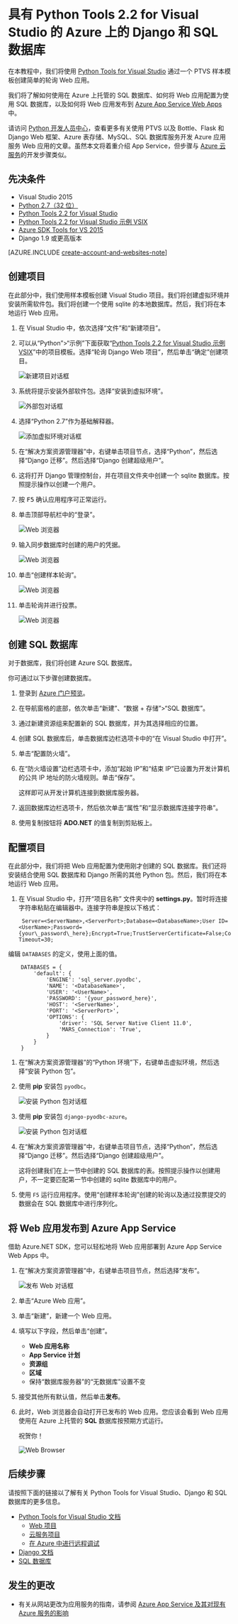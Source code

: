 <properties
    pageTitle="具有 Python Tools 2.2 for Visual Studio 的 Azure 上的 Django 和 SQL 数据库"
    description="了解如何使用 Python Tools for Visual Studio 来创建在 SQL 数据库实例中存储数据的 Django Web 应用，以及将应用部署到 Azure App Service Web Apps 中。"
    services="app-service\web"
    tags="python"
    documentationcenter="python"
    author="huguesv"
    manager="wpickett"
    editor="" />  

<tags
    ms.assetid="3a677e64-b5a9-4d43-b9c0-66246368b483"
    ms.service="app-service-web"
    ms.workload="web"
    ms.tgt_pltfrm="na"
    ms.devlang="python"
    ms.topic="article"
    ms.date="07/07/2016"
    wacn.date="12/26/2016"
    ms.author="huguesv" />  


# 具有 Python Tools 2.2 for Visual Studio 的 Azure 上的 Django 和 SQL 数据库
在本教程中，我们将使用 [Python Tools for Visual Studio] 通过一个 PTVS 样本模板创建简单的轮询 Web 应用。

我们将了解如何使用在 Azure 上托管的 SQL 数据库、如何将 Web 应用配置为使用 SQL 数据库，以及如何将 Web 应用发布到 [Azure App Service Web Apps](/documentation/articles/app-service-changes-existing-services/) 中。

请访问 [Python 开发人员中心]，查看更多有关使用 PTVS 以及 Bottle、Flask 和 Django Web 框架、Azure 表存储、MySQL、SQL 数据库服务开发 Azure 应用服务 Web 应用的文章。虽然本文将着重介绍 App Service，但步骤与 [Azure 云服务]的开发步骤类似。

## <a name="prerequisites"></a>先决条件
* Visual Studio 2015
* [Python 2.7（32 位）]
* [Python Tools 2.2 for Visual Studio]
* [Python Tools 2.2 for Visual Studio 示例 VSIX]
* [Azure SDK Tools for VS 2015]
* Django 1.9 或更高版本

[AZURE.INCLUDE [create-account-and-websites-note](../../includes/create-account-and-websites-note.md)]

## 创建项目
在此部分中，我们使用样本模板创建 Visual Studio 项目。我们将创建虚拟环境并安装所需软件包。我们将创建一个使用 sqlite 的本地数据库。然后，我们将在本地运行 Web 应用。

1. 在 Visual Studio 中，依次选择“文件”和“新建项目”。
2. 可以从“Python”>“示例”下面获取“[Python Tools 2.2 for Visual Studio 示例 VSIX]”中的项目模板。选择“轮询 Django Web 项目”，然后单击“确定”创建项目。

     ![新建项目对话框](./media/web-sites-python-ptvs-django-sql/PollsDjangoNewProject.png)
3. 系统将提示安装外部软件包。选择“安装到虚拟环境”。

     ![外部包对话框](./media/web-sites-python-ptvs-django-sql/PollsDjangoExternalPackages.png)  

4. 选择“Python 2.7”作为基础解释器。

     ![添加虚拟环境对话框](./media/web-sites-python-ptvs-django-sql/PollsCommonAddVirtualEnv.png)  

5. 在“解决方案资源管理器”中，右键单击项目节点，选择“Python”，然后选择“Django 迁移”。然后选择“Django 创建超级用户”。
6. 这将打开 Django 管理控制台，并在项目文件夹中创建一个 sqlite 数据库。按照提示操作以创建一个用户。
7. 按 <kbd>F5</kbd> 确认应用程序可正常运行。
8. 单击顶部导航栏中的“登录”。

     ![Web 浏览器](./media/web-sites-python-ptvs-django-sql/PollsDjangoCommonBrowserLocalMenu.png)  

9. 输入同步数据库时创建的用户的凭据。

     ![Web 浏览器](./media/web-sites-python-ptvs-django-sql/PollsDjangoCommonBrowserLocalLogin.png)  

10. 单击“创建样本轮询”。

      ![Web 浏览器](./media/web-sites-python-ptvs-django-sql/PollsDjangoCommonBrowserNoPolls.png)  

11. 单击轮询并进行投票。

      ![Web 浏览器](./media/web-sites-python-ptvs-django-sql/PollsDjangoSqliteBrowser.png)  


## 创建 SQL 数据库
对于数据库，我们将创建 Azure SQL 数据库。

你可通过以下步骤创建数据库。

1. 登录到 [Azure 门户预览]。
2. 在导航窗格的底部，依次单击“新建”、“数据 + 存储”>“SQL 数据库”。
3. 通过新建资源组来配置新的 SQL 数据库，并为其选择相应的位置。
4. 创建 SQL 数据库后，单击数据库边栏选项卡中的“在 Visual Studio 中打开”。
5. 单击“配置防火墙”。
6. 在“防火墙设置”边栏选项卡中，添加“起始 IP”和“结束 IP”已设置为开发计算机的公共 IP 地址的防火墙规则。单击“保存”。

    这样即可从开发计算机连接到数据库服务器。
7. 返回数据库边栏选项卡，然后依次单击“属性”和“显示数据库连接字符串”。
8. 使用复制按钮将 **ADO.NET** 的值复制到剪贴板上。

## 配置项目
在此部分中，我们将把 Web 应用配置为使用刚才创建的 SQL 数据库。我们还将安装结合使用 SQL 数据库和 Django 所需的其他 Python 包。然后，我们将在本地运行 Web 应用。

1. 在 Visual Studio 中，打开“项目名称” 文件夹中的 **settings.py**。暂时将连接字符串粘贴在编辑器中。连接字符串是按以下格式：

        Server=<ServerName>,<ServerPort>;Database=<DatabaseName>;User ID=<UserName>;Password={your\_password\_here};Encrypt=True;TrustServerCertificate=False;Connection Timeout=30;

编辑 `DATABASES` 的定义，使用上面的值。

        DATABASES = {
            'default': {
                'ENGINE': 'sql_server.pyodbc',
                'NAME': '<DatabaseName>',
                'USER': '<UserName>',
                'PASSWORD': '{your_password_here}',
                'HOST': '<ServerName>',
                'PORT': '<ServerPort>',
                'OPTIONS': {
                    'driver': 'SQL Server Native Client 11.0',
                    'MARS_Connection': 'True',
                }
            }
        }

1. 在“解决方案资源管理器”的“Python 环境”下，右键单击虚拟环境，然后选择“安装 Python 包”。
2. 使用 **pip** 安装包 `pyodbc`。

     ![安装 Python 包对话框](./media/web-sites-python-ptvs-django-sql/PollsDjangoSqlInstallPackagePyodbc.png)
3. 使用 **pip** 安装包 `django-pyodbc-azure`。

     ![安装 Python 包对话框](./media/web-sites-python-ptvs-django-sql/PollsDjangoSqlInstallPackageDjangoPyodbcAzure.png)  

4. 在“解决方案资源管理器”中，右键单击项目节点，选择“Python”，然后选择“Django 迁移”。然后选择“Django 创建超级用户”。

    这将创建我们在上一节中创建的 SQL 数据库的表。按照提示操作以创建用户，不一定要匹配第一节中创建的 sqlite 数据库中的用户。
5. 使用 `F5` 运行应用程序。使用“创建样本轮询”创建的轮询以及通过投票提交的数据会在 SQL 数据库中进行序列化。

## 将 Web 应用发布到 Azure App Service
借助 Azure.NET SDK，您可以轻松地将 Web 应用部署到 Azure App Service Web Apps 中。

1. 在“解决方案资源管理器”中，右键单击项目节点，然后选择“发布”。

     ![发布 Web 对话框](./media/web-sites-python-ptvs-django-sql/PollsCommonPublishWebSiteDialog.png)  

2. 单击“Azure Web 应用”。
3. 单击“新建”，新建一个 Web 应用。
4. 填写以下字段，然后单击“创建”。

    * **Web 应用名称**
    * **App Service 计划**
    * **资源组**
    * **区域**
    * 保持“数据库服务器”的“无数据库”设置不变
5. 接受其他所有默认值，然后单击**发布**。
6. 此时，Web 浏览器会自动打开已发布的 Web 应用。您应该会看到 Web 应用使用在 Azure 上托管的 **SQL** 数据库按预期方式运行。

    祝贺你！

     ![Web Browser](./media/web-sites-python-ptvs-django-sql/PollsDjangoAzureBrowser.png)

## 后续步骤
请按照下面的链接以了解有关 Python Tools for Visual Studio、Django 和 SQL 数据库的更多信息。

* [Python Tools for Visual Studio 文档]
  * [Web 项目]
  * [云服务项目]
  * [在 Azure 中进行远程调试]
* [Django 文档]
* [SQL 数据库]

## 发生的更改
* 有关从网站更改为应用服务的指南，请参阅 [Azure App Service 及其对现有 Azure 服务的影响](/documentation/articles/app-service-changes-existing-services/)

<!--Link references-->
[Python 开发人员中心]: /develop/python/
[Azure 云服务]: /documentation/articles/cloud-services-python-ptvs/

<!--External Link references-->

[Azure 门户预览]: https://portal.azure.cn
[Python Tools for Visual Studio]: http://aka.ms/ptvs
[Python Tools 2.2 for Visual Studio]: http://go.microsoft.com/fwlink/?LinkID=624025
[Python Tools 2.2 for Visual Studio 示例 VSIX]: http://go.microsoft.com/fwlink/?LinkID=624025
[Azure SDK Tools for VS 2015]: http://go.microsoft.com/fwlink/?LinkId=518003
[Python 2.7（32 位）]: http://go.microsoft.com/fwlink/?LinkId=517190
[Python Tools for Visual Studio 文档]: http://aka.ms/ptvsdocs
[在 Azure 中进行远程调试]: http://go.microsoft.com/fwlink/?LinkId=624026
[Web 项目]: http://go.microsoft.com/fwlink/?LinkId=624027
[云服务项目]: http://go.microsoft.com/fwlink/?LinkId=624028
[Django 文档]: https://www.djangoproject.com/
[SQL 数据库]: /documentation/services/sql-databases/

<!---HONumber=Mooncake_Quality_Review_1215_2016-->